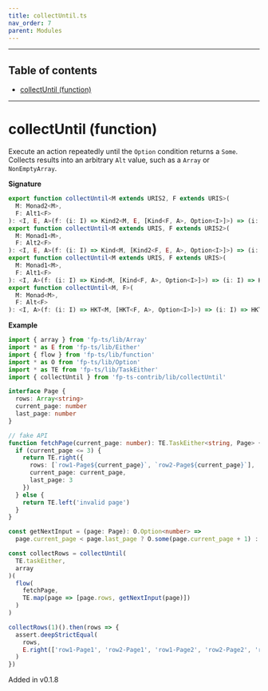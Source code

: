 ```yaml
---
title: collectUntil.ts
nav_order: 7
parent: Modules
---
```


---

<h2 class="text-delta">Table of contents</h2>

- [collectUntil (function)](#collectuntil-function)

---

# collectUntil (function)

Execute an action repeatedly until the `Option` condition returns a `Some`. Collects results into an arbitrary `Alt`
value, such as a `Array` or `NonEmptyArray`.

**Signature**

```ts
export function collectUntil<M extends URIS2, F extends URIS>(
  M: Monad2<M>,
  F: Alt1<F>
): <I, E, A>(f: (i: I) => Kind2<M, E, [Kind<F, A>, Option<I>]>) => (i: I) => Kind2<M, E, Kind<F, A>>
export function collectUntil<M extends URIS, F extends URIS2>(
  M: Monad1<M>,
  F: Alt2<F>
): <I, E, A>(f: (i: I) => Kind<M, [Kind2<F, E, A>, Option<I>]>) => (i: I) => Kind<M, Kind2<F, E, A>>
export function collectUntil<M extends URIS, F extends URIS>(
  M: Monad1<M>,
  F: Alt1<F>
): <I, A>(f: (i: I) => Kind<M, [Kind<F, A>, Option<I>]>) => (i: I) => Kind<M, Kind<F, A>>
export function collectUntil<M, F>(
  M: Monad<M>,
  F: Alt<F>
): <I, A>(f: (i: I) => HKT<M, [HKT<F, A>, Option<I>]>) => (i: I) => HKT<M, HKT<F, A>> { ... }
```

**Example**

```ts
import { array } from 'fp-ts/lib/Array'
import * as E from 'fp-ts/lib/Either'
import { flow } from 'fp-ts/lib/function'
import * as O from 'fp-ts/lib/Option'
import * as TE from 'fp-ts/lib/TaskEither'
import { collectUntil } from 'fp-ts-contrib/lib/collectUntil'

interface Page {
  rows: Array<string>
  current_page: number
  last_page: number
}

// fake API
function fetchPage(current_page: number): TE.TaskEither<string, Page> {
  if (current_page <= 3) {
    return TE.right({
      rows: [`row1-Page${current_page}`, `row2-Page${current_page}`],
      current_page: current_page,
      last_page: 3
    })
  } else {
    return TE.left('invalid page')
  }
}

const getNextInput = (page: Page): O.Option<number> =>
  page.current_page < page.last_page ? O.some(page.current_page + 1) : O.none

const collectRows = collectUntil(
  TE.taskEither,
  array
)(
  flow(
    fetchPage,
    TE.map(page => [page.rows, getNextInput(page)])
  )
)

collectRows(1)().then(rows => {
  assert.deepStrictEqual(
    rows,
    E.right(['row1-Page1', 'row2-Page1', 'row1-Page2', 'row2-Page2', 'row1-Page3', 'row2-Page3'])
  )
})
```

Added in v0.1.8
